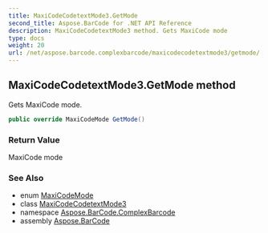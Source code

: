 ```yaml
---
title: MaxiCodeCodetextMode3.GetMode
second_title: Aspose.BarCode for .NET API Reference
description: MaxiCodeCodetextMode3 method. Gets MaxiCode mode
type: docs
weight: 20
url: /net/aspose.barcode.complexbarcode/maxicodecodetextmode3/getmode/
---
```

## MaxiCodeCodetextMode3.GetMode method

Gets MaxiCode mode.

```csharp
public override MaxiCodeMode GetMode()
```

### Return Value

MaxiCode mode

### See Also

* enum [MaxiCodeMode](../../../aspose.barcode.generation/maxicodemode/)
* class [MaxiCodeCodetextMode3](../)
* namespace [Aspose.BarCode.ComplexBarcode](../../../aspose.barcode.complexbarcode/)
* assembly [Aspose.BarCode](../../../)


